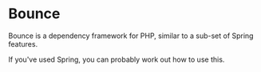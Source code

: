 Bounce
======

Bounce is a dependency framework for PHP, similar to a sub-set of Spring features.

If you've used Spring, you can probably work out how to use this.
